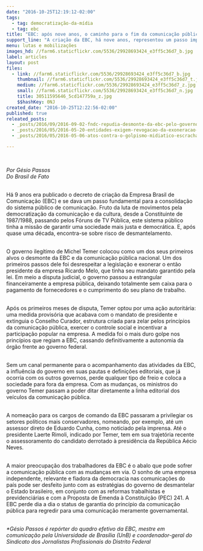 ```yaml
---
date: "2016-10-25T12:19:12-02:00"
tags:
  - tag: democratização-da-mídia
  - tag: ebc
title: "EBC: após nove anos, o caminho para o fim da comunicação pública"
support_line: "A criação da EBC, há nove anos, representou um passo importante para a consolidação do sistema público de comunicação"
menu: lutas e mobilizações
images_hd: //farm6.staticflickr.com/5536/29928693424_e3ff5c36d7_b.jpg
label: articles
layout: post
files:
  - link: //farm6.staticflickr.com/5536/29928693424_e3ff5c36d7_b.jpg
    thumbnail: //farm6.staticflickr.com/5536/29928693424_e3ff5c36d7_t.jpg
    medium: //farm6.staticflickr.com/5536/29928693424_e3ff5c36d7_z.jpg
    small: //farm6.staticflickr.com/5536/29928693424_e3ff5c36d7_n.jpg
    title: 30511595646_5cd147759a_z.jpg
    $$hashKey: 0NJ
created_date: "2016-10-25T12:22:56-02:00"
published: true
releated_posts:
  - _posts/2016/09/2016-09-02-fndc-repudia-desmonte-da-ebc-pelo-governo-temer.md
  - _posts/2016/05/2016-05-20-entidades-exigem-revogacao-da-exoneracao-do-presidente-da-ebc.md
  - _posts/2016/05/2016-05-06-atos-contra-o-golpismo-midiatico-escracham-rede-globo-e-filiadas-em-todo-o-pais.md

---
```

<p>&nbsp;</p>

<p><em>Por G&eacute;sio Passos<br />
Do Brasil de Fato</em></p>

<p><br />
H&aacute; 9 anos era publicado o decreto de cria&ccedil;&atilde;o da Empresa Brasil de Comunica&ccedil;&atilde;o (EBC) e se dava um passo fundamental para a consolida&ccedil;&atilde;o do sistema p&uacute;blico de comunica&ccedil;&atilde;o. Fruto da luta de movimentos pela democratiza&ccedil;&atilde;o da comunica&ccedil;&atilde;o e da cultura, desde a Constituinte de 1987/1988, passando pelos F&oacute;runs de TV P&uacute;blica, este sistema p&uacute;blico tinha a miss&atilde;o de garantir uma sociedade mais justa e democr&aacute;tica. E, ap&oacute;s quase uma d&eacute;cada, encontra-se sobre risco de desmantelamento.</p>

<p><br />
O governo ileg&iacute;timo de Michel Temer colocou como um dos seus primeiros alvos o desmonte da EBC e da comunica&ccedil;&atilde;o p&uacute;blica nacional. Um dos primeiros passos dele foi desrespeitar a legisla&ccedil;&atilde;o e exonerar o ent&atilde;o presidente da empresa Ricardo Melo, que tinha seu mandato garantido pela lei. Em meio a disputa judicial, o governo passou a estrangular financeiramente a empresa p&uacute;blica, deixando totalmente sem caixa para o pagamento de fornecedores e o cumprimento do seu plano de trabalho.</p>

<p><br />
Ap&oacute;s os primeiros meses de disputa, Temer optou por uma a&ccedil;&atilde;o autorit&aacute;ria: uma medida provis&oacute;ria que acabava com o mandato de presidente e extinguia o Conselho Curador, estrutura criada para zelar pelos princ&iacute;pios da comunica&ccedil;&atilde;o p&uacute;blica, exercer o controle social e incentivar a participa&ccedil;&atilde;o popular na empresa. A medida foi o mais duro golpe nos princ&iacute;pios que regiam a EBC, cassando definitivamente a autonomia da &oacute;rg&atilde;o frente ao governo federal.</p>

<p><br />
Sem um canal permanente para o acompanhamento das atividades da EBC, a influ&ecirc;ncia do governo em suas pautas e defini&ccedil;&otilde;es editoriais, que j&aacute; ocorria com os outros governos, perde qualquer tipo de freio e coloca a sociedade para fora da empresa. Com as mudan&ccedil;as, os ministros do governo Temer passam a poder ditar diretamente a linha editorial dos ve&iacute;culos da comunica&ccedil;&atilde;o p&uacute;blica.</p>

<p><br />
A nomea&ccedil;&atilde;o para os cargos de comando da EBC passaram a privilegiar os setores pol&iacute;ticos mais conservadores, nomeando, por exemplo, at&eacute; um assessor direto de Eduardo Cunha, como noticiado pela imprensa. At&eacute; o presidente Laerte Rimoli, indicado por Temer, tem em sua trajet&oacute;ria recente o assessoramento do candidato derrotado &agrave; presid&ecirc;ncia da Rep&uacute;blica A&eacute;cio Neves.&nbsp;</p>

<p><br />
A maior preocupa&ccedil;&atilde;o dos trabalhadores da EBC &eacute; o abalo que pode sofrer a comunica&ccedil;&atilde;o p&uacute;blica com as mudan&ccedil;as em via. O sonho de uma empresa independente, relevante e fiadora da democracia nas comunica&ccedil;&otilde;es do pa&iacute;s pode ser desfeito junto com as estrat&eacute;gias do governo de desmantelar o Estado brasileiro, em conjunto com as reformas trabalhistas e previdenci&aacute;rias e com a Proposta de Emenda &agrave; Constitui&ccedil;&atilde;o (PEC) 241. A EBC perde dia a dia o status de garantia do princ&iacute;pio da comunica&ccedil;&atilde;o p&uacute;blica para regredir para uma comunica&ccedil;&atilde;o meramente governamental.</p>

<p><br />
<em>*G&eacute;sio Passos &eacute; rep&oacute;rter do quadro efetivo da EBC, mestre em comunica&ccedil;&atilde;o pela Universidade de Bras&iacute;lia (UnB) e coordenador-geral do Sindicato dos Jornalistas Profissionais do Distrito Federal</em></p>
